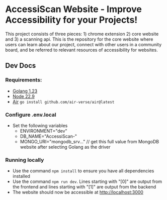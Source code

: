 # AccessiScan Website - Improve Accessibility for your Projects!
This project consists of three pieces: 1) chrome extension 2) core website and 3) a scanning api. This is the repository for the core website where users can learn about our project, connect with other users in a community board, and be referred to relevant resources of accessibility for websites.

## Dev Docs
### Requirements:
- [Golang 1.23](https://go.dev/doc/install)
- [Node 22.9 ](https://nodejs.org/en/download/prebuilt-installer)
- [Air](https://github.com/air-verse/air) ``` go install github.com/air-verse/air@latest ```
### Configure .env.local 
- Set the following variables 
    - ENVIRONMENT="dev"
    - DB_NAME="AccessiScan-"
    - MONGO_URI="mongodb_srv..." // get this full value from MongoDB website after selecting Golang as the driver
### Running locally 
- Use the command ```npm install``` to ensure you have all dependencies installed
- Use the command ```npm run dev```. Lines starting with "[0]" are output from the frontend and lines starting with "[1]" are output from the backend
- The website should now be accessible at [http://localhost:3000](http://localhost:3000)
